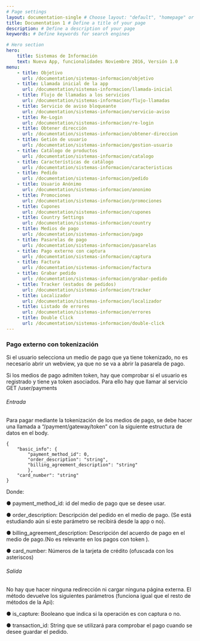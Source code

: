 ```yaml
---
# Page settings
layout: documentation-single # Choose layout: "default", "homepage" or "documentation-archive"
title: Documentation 1 # Define a title of your page
description: # Define a description of your page
keywords: # Define keywords for search engines

# Hero section
hero:
    title: Sistemas de Información
    text: Nueva App, funcionalidades Noviembre 2016, Versión 1.0
menu:
    - title: Objetivo
      url: /documentation/sistemas-informacion/objetivo
    - title: Llamada inicial de la app
      url: /documentation/sistemas-informacion/llamada-inicial
    - title: Flujo de llamadas a los servicios 
      url: /documentation/sistemas-informacion/flujo-llamadas
    - title: Servicio de aviso bloqueante
      url: /documentation/sistemas-informacion/servicio-aviso
    - title: Re-Login
      url: /documentation/sistemas-informacion/re-login
    - title: Obtener dirección
      url: /documentation/sistemas-informacion/obtener-direccion
    - title: Getión de usuario
      url: /documentation/sistemas-informacion/gestion-usuario
    - title: Catálogo de productos
      url: /documentation/sistemas-informacion/catalogo
    - title: Características de catálogo
      url: /documentation/sistemas-informacion/caracteristicas
    - title: Pedido
      url: /documentation/sistemas-informacion/pedido
    - title: Usuario Anónimo
      url: /documentation/sistemas-informacion/anonimo
    - title: Promociones
      url: /documentation/sistemas-informacion/promociones
    - title: Cupones
      url: /documentation/sistemas-informacion/cupones
    - title: Country Settings
      url: /documentation/sistemas-informacion/country
    - title: Medios de pago
      url: /documentation/sistemas-informacion/pago
    - title: Pasarelas de pago
      url: /documentation/sistemas-informacion/pasarelas
    - title: Pago externo con captura
      url: /documentation/sistemas-informacion/captura
    - title: Factura
      url: /documentation/sistemas-informacion/factura
    - title: Grabar pedido
      url: /documentation/sistemas-informacion/grabar-pedido
    - title: Tracker (estados de pedidos)
      url: /documentation/sistemas-informacion/tracker
    - title: Localizador
      url: /documentation/sistemas-informacion/localizador
    - title: Listado de errores
      url: /documentation/sistemas-informacion/errores
    - title: Double Click
      url: /documentation/sistemas-informacion/double-click
---
```


### Pago externo con tokenización

Si el usuario selecciona un medio de pago que ya tiene tokenizado, no es necesario abrir un webview, ya que no se va a abrir la pasarela de pago. 

Si los medios de pago admiten token, hay que comprobar si el usuario es registrado y tiene ya token asociados. Para ello hay que llamar al servicio GET /user/payments

###### Entrada 

Para pagar mediante la tokenización de los medios de pago, se debe hacer una llamada a “/payment/gateway/token” con la siguiente estructura de datos en el body.

	{ 
		"basic_info": { 
			"payment_method_id": 0, 
			"order_description": "string", 
			"billing_agreement_description": "string"   
			}, 
		"card_number": "string" 
	}

Donde:

● payment_method_id: id del medio de pago que se desee usar. 

● order_description: Descripción del pedido en el medio de pago. (Se está estudiando aún si este parámetro se recibirá desde la app o no). 

● billing_agreement_description: Descripción del acuerdo de pago en el medio de pago.(No es relevante en los pagos con token ). 

● card_number: Números de la tarjeta de crédito (ofuscada con los asteriscos) 

###### Salida

No hay que hacer ninguna redirección ni cargar ninguna página externa. El método devuelve los siguientes parámetros (funciona igual que el resto de métodos de la Api): 

● is_capture: Booleano que indica si la operación es con captura o no. 

● transaction_id: String que se utilizará para comprobar el pago cuando se desee guardar el pedido.